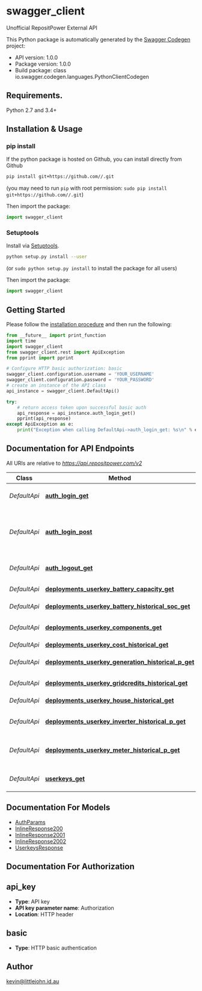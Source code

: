 # swagger_client
Unofficial RepositPower External API

This Python package is automatically generated by the [Swagger Codegen](https://github.com/swagger-api/swagger-codegen) project:

- API version: 1.0.0
- Package version: 1.0.0
- Build package: class io.swagger.codegen.languages.PythonClientCodegen

## Requirements.

Python 2.7 and 3.4+

## Installation & Usage
### pip install

If the python package is hosted on Github, you can install directly from Github

```sh
pip install git+https://github.com//.git
```
(you may need to run `pip` with root permission: `sudo pip install git+https://github.com//.git`)

Then import the package:
```python
import swagger_client 
```

### Setuptools

Install via [Setuptools](http://pypi.python.org/pypi/setuptools).

```sh
python setup.py install --user
```
(or `sudo python setup.py install` to install the package for all users)

Then import the package:
```python
import swagger_client
```

## Getting Started

Please follow the [installation procedure](#installation--usage) and then run the following:

```python
from __future__ import print_function
import time
import swagger_client
from swagger_client.rest import ApiException
from pprint import pprint

# Configure HTTP basic authorization: basic
swagger_client.configuration.username = 'YOUR_USERNAME'
swagger_client.configuration.password = 'YOUR_PASSWORD'
# create an instance of the API class
api_instance = swagger_client.DefaultApi()

try:
    # return access token upon successful basic auth
    api_response = api_instance.auth_login_get()
    pprint(api_response)
except ApiException as e:
    print("Exception when calling DefaultApi->auth_login_get: %s\n" % e)

```

## Documentation for API Endpoints

All URIs are relative to *https://api.repositpower.com/v2*

Class | Method | HTTP request | Description
------------ | ------------- | ------------- | -------------
*DefaultApi* | [**auth_login_get**](docs/DefaultApi.md#auth_login_get) | **GET** /auth/login | return access token upon successful basic auth
*DefaultApi* | [**auth_login_post**](docs/DefaultApi.md#auth_login_post) | **POST** /auth/login | return access token (session id) upon successful basic or html auth (use username/password, or use basic auth) 
*DefaultApi* | [**auth_logout_get**](docs/DefaultApi.md#auth_logout_get) | **GET** /auth/logout | de-authenticate the token (always returns success)
*DefaultApi* | [**deployments_userkey_battery_capacity_get**](docs/DefaultApi.md#deployments_userkey_battery_capacity_get) | **GET** /deployments/{userkey}/battery/capacity | battery capacity in kWh
*DefaultApi* | [**deployments_userkey_battery_historical_soc_get**](docs/DefaultApi.md#deployments_userkey_battery_historical_soc_get) | **GET** /deployments/{userkey}/battery/historical/soc | state of charge of a battery in kWh
*DefaultApi* | [**deployments_userkey_components_get**](docs/DefaultApi.md#deployments_userkey_components_get) | **GET** /deployments/{userkey}/components | installed components and their overall status
*DefaultApi* | [**deployments_userkey_cost_historical_get**](docs/DefaultApi.md#deployments_userkey_cost_historical_get) | **GET** /deployments/{userkey}/cost/historical | energy cost in $
*DefaultApi* | [**deployments_userkey_generation_historical_p_get**](docs/DefaultApi.md#deployments_userkey_generation_historical_p_get) | **GET** /deployments/{userkey}/generation/historical/p | solar generation data as negative real_power in kW
*DefaultApi* | [**deployments_userkey_gridcredits_historical_get**](docs/DefaultApi.md#deployments_userkey_gridcredits_historical_get) | **GET** /deployments/{userkey}/gridcredits/historical | earned gridcredits
*DefaultApi* | [**deployments_userkey_house_historical_get**](docs/DefaultApi.md#deployments_userkey_house_historical_get) | **GET** /deployments/{userkey}/house/historical | house consumption in kW
*DefaultApi* | [**deployments_userkey_inverter_historical_p_get**](docs/DefaultApi.md#deployments_userkey_inverter_historical_p_get) | **GET** /deployments/{userkey}/inverter/historical/p | the battery inverter data as real_power in kW
*DefaultApi* | [**deployments_userkey_meter_historical_p_get**](docs/DefaultApi.md#deployments_userkey_meter_historical_p_get) | **GET** /deployments/{userkey}/meter/historical/p | real power measurements in kW at the grid connection
*DefaultApi* | [**userkeys_get**](docs/DefaultApi.md#userkeys_get) | **GET** /userkeys/ | all userkeys/battery system identifiers for the current user


## Documentation For Models

 - [AuthParams](docs/AuthParams.md)
 - [InlineResponse200](docs/InlineResponse200.md)
 - [InlineResponse2001](docs/InlineResponse2001.md)
 - [InlineResponse2002](docs/InlineResponse2002.md)
 - [UserkeysResponse](docs/UserkeysResponse.md)


## Documentation For Authorization


## api_key

- **Type**: API key
- **API key parameter name**: Authorization
- **Location**: HTTP header

## basic

- **Type**: HTTP basic authentication


## Author

kevin@littlejohn.id.au

